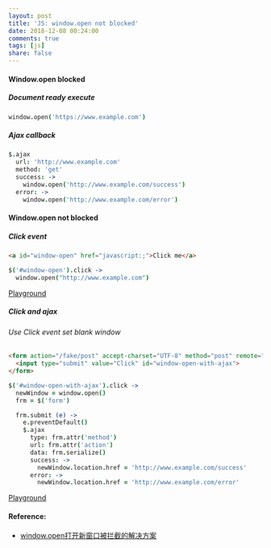 ```yaml
---
layout: post
title: 'JS: window.open not blocked'
date: 2018-12-08 00:24:00
comments: true
tags: [js]
share: false
---
```

#### Window.open blocked
##### Document ready execute
```coffee
window.open('https://www.example.com')
```
##### Ajax callback
```coffee
$.ajax
  url: 'http://www.example.com'
  method: 'get'
  success: ->
    window.open('http://www.example.com/success')
  error: ->
    window.open('http://www.example.com/error')
```

#### Window.open not blocked
##### Click event
```html
<a id="window-open" href="javascript:;">Click me</a>
```
```coffee
$('#window-open').click ->
  window.open("http://www.example.com")
```
[Playground](https://jsfiddle.net/zhangshuo/wd4b2ypt/6/)
##### Click and ajax
###### Use Click event set blank window
```html
<form action="/fake/post" accept-charset="UTF-8" method="post" remote="true">
  <input type="submit" value="Click" id="window-open-with-ajax">
</form>
```
```coffee
$('#window-open-with-ajax').click ->
  newWindow = window.open()
  frm = $('form')

  frm.submit (e) ->
    e.preventDefault()
    $.ajax
      type: frm.attr('method')
      url: frm.attr('action')
      data: frm.serialize()
      success: ->
        newWindow.location.href = 'http://www.example.com/success'
      error: ->
        newWindow.location.href = 'http://www.example.com/error'
```
[Playground](https://jsfiddle.net/zhangshuo/wd4b2ypt/43/)

#### Reference:
* [window.open打开新窗口被拦截的解决方案](https://segmentfault.com/a/1190000015381923)
